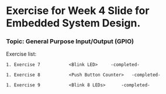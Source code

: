 # Exercise for Week 4 Slide for Embedded System Design.

### Topic: General Purpose Input/Output (GPIO)

Exercise list:

	1. Exercise 7           <Blink LED>		-completed-
	
	1. Exercise 8           <Push Button Counter>	-completed-
       
	1. Exercise 9           <Blink 8 LEDs>		-completed-
